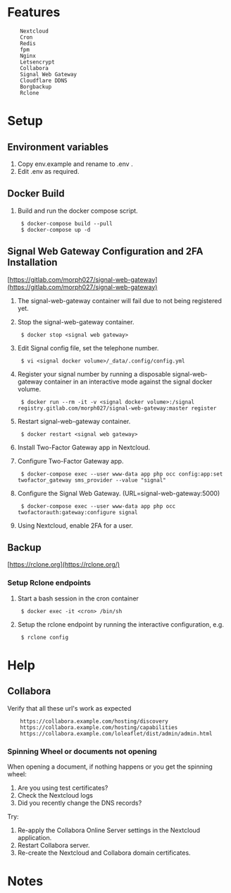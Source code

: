 # Features
        Nextcloud
        Cron
        Redis
        fpm
        Nginx
        Letsencrypt
        Collabora
        Signal Web Gateway
        Cloudflare DDNS
        Borgbackup
        Rclone

# Setup

## Environment variables
1. Copy env.example and rename to .env .
2. Edit .env as required.

## Docker Build
1. Build and run the docker compose script.

        $ docker-compose build --pull
        $ docker-compose up -d

## Signal Web Gateway Configuration and 2FA Installation
[https://gitlab.com/morph027/signal-web-gateway](https://gitlab.com/morph027/signal-web-gateway)

1. The signal-web-gateway container will fail due to not being registered yet.
1. Stop the signal-web-gateway container.

        $ docker stop <signal web gateway>

1. Edit Signal config file, set the telephone number.

        $ vi <signal docker volume>/_data/.config/config.yml

1. Register your signal number by running a disposable signal-web-gateway container in an interactive mode against the signal docker volume.

        $ docker run --rm -it -v <signal docker volume>:/signal registry.gitlab.com/morph027/signal-web-gateway:master register

1. Restart signal-web-gateway container.

        $ docker restart <signal web gateway>

1. Install Two-Factor Gateway app in Nextcloud.

1. Configure Two-Factor Gateway app.

        $ docker-compose exec --user www-data app php occ config:app:set twofactor_gateway sms_provider --value "signal"

1. Configure the Signal Web Gateway. (URL=signal-web-gateway:5000)

        $ docker-compose exec --user www-data app php occ twofactorauth:gateway:configure signal

1. Using Nextcloud, enable 2FA for a user.

## Backup

[https://rclone.org](https://rclone.org/)

### Setup Rclone endpoints
1. Start a bash session in the cron container

        $ docker exec -it <cron> /bin/sh

1. Setup the rclone endpoint by running the interactive configuration, e.g.

        $ rclone config

# Help

## Collabora
Verify that all these url's work as expected

        https://collabora.example.com/hosting/discovery
        https://collabora.example.com/hosting/capabilities
        https://collabora.example.com/loleaflet/dist/admin/admin.html

### Spinning Wheel or documents not opening
When opening a document, if nothing happens or you get the spinning wheel:

1. Are you using test certificates?
1. Check the Nextcloud logs
1. Did you recently change the DNS records?

Try:

1. Re-apply the Collabora Online Server settings in the Nextcloud application.
1. Restart Collabora server.
1. Re-create the Nextcloud and Collabora domain certificates.

# Notes
